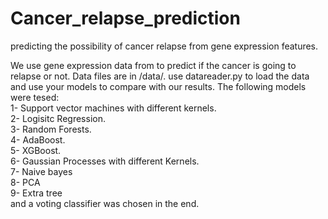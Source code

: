 # Cancer_relapse_prediction
predicting the possibility of cancer relapse from gene expression features. 

We use gene expression data from to predict if the cancer is going to relapse or not. Data files are in /data/. 
use datareader.py to load the data and use your models to compare with our results. 
The following models were tesed:<br />
1- Support vector machines with different kernels. <br />
2- Logisitc Regression. <br />
3- Random Forests. <br />
4- AdaBoost.<br />
5- XGBoost.<br />
6- Gaussian Processes with different Kernels. <br />
7- Naive bayes <br />
8- PCA <br />
9- Extra tree <br />
and a voting classifier was chosen in the end. 
